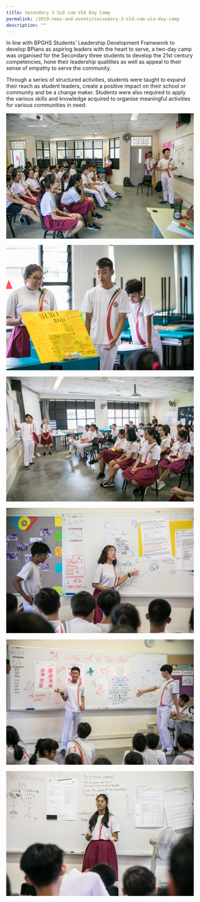```yaml
---
title: Secondary 3 SLD cum VIA Day Camp
permalink: /2019-news-and-events/secondary-3-sld-cum-via-day-camp
description: ""
---
```

  
In line with BPGHS Students’ Leadership Development Framework to develop BPians as aspiring leaders with the heart to serve, a two-day camp was organised for the Secondary three students to develop the 21st century competencies, hone their leadership qualitlies as well as appeal to their sense of empathy to serve the community.  
  

Through a series of structured activities, students were taught to expand their reach as student leaders, create a positive impact on their school or community and be a change maker. Students were also required to apply the various skills and knowledge acquired to organise meaningful activities for various communities in need.

![](/images/SLD%201.jpeg)

![](/images/SLD%202.jpeg)

![](/images/sld%203.jpeg)

![](/images/sld4.jpeg)

![](/images/sld5.jpeg)

![](/images/sld6.jpeg)